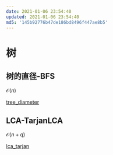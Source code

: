 ```yaml
---
date: 2021-01-06 23:54:40
updated: 2021-01-06 23:54:40
md5: '145b92776b47de186bd8496f447ae8b5'
---
```


# 树 <!-- {docsify-ignore} -->

## 树的直径-BFS

$\mathcal{O} (n)$

[tree_diameter](cpp/tree_diameter.cpp ':include :type=code')

## LCA-TarjanLCA

$\mathcal{O} (n+q)$

[lca_tarjan](cpp/lca_tarjan.cpp ':include :type=code')
